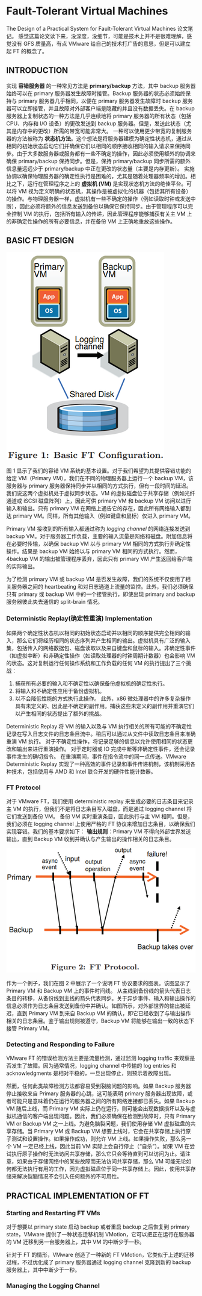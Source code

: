 # Fault-Tolerant Virtual Machines

The Design of a Practical System for Fault-Tolerant Virtual Machines 论文笔记。
感觉这篇论文读下来，没深度，没细节，可能是技术上并不是很难理解，感觉没有 GFS 质量高，有点 VMware 给自己的技术打广告的意思，但是可以建立起 FT 的概念了。

## INTRODUCTION

实现 **容错服务器** 的一种常见方法是 **primary/backup** 方法，其中 backup 服务器始终可以在 primary 服务器发生故障时接管。Backup 服务器的状态必须始终保持与 primary 服务器几乎相同，以便在 primary 服务器发生故障时 backup 服务器可以立即接管，并且故障对外部客户端是隐藏的并且没有数据丢失。在 backup 服务器上复制状态的一种方法是几乎连续地将 primary 服务器的所有状态（包括 CPU、内存和 I/O 设备）的更改发送到 backup 服务器。但是，发送此状态（尤其是内存中的更改）所需的带宽可能非常大。
一种可以使用更少带宽的复制服务器的方法被称为 **状态机方法**。这个想法是将服务器建模为确定性状态机，通过从相同的初始状态启动它们并确保它们以相同的顺序接收相同的输入请求来保持同步。由于大多数服务器或服务都有一些不确定的操作，因此必须使用额外的协调来确保 primary/backup 保持同步。但是，保持 primary/backup 同步所需的额外信息量远远少于 primary/backup 中正在更改的状态量（主要是内存更新）。
实施协调以确保物理服务器的确定性执行是困难的，尤其是随着处理器频率的增加。相比之下，运行在管理程序之上的 **虚拟机 (VM)** 是实现状态机方法的绝佳平台。可以将 VM 视为定义明确的状态机，其操作是被虚拟化的机器（包括其所有设备）的操作。与物理服务器一样，虚拟机有一些不确定的操作（例如读取时钟或发送中断），因此必须将额外的信息发送到备份以确保它保持同步。由于管理程序可以完全控制 VM 的执行，包括所有输入的传递，因此管理程序能够捕获有关主 VM 上的非确定性操作的所有必要信息，并在备份 VM 上正确地重放这些操作。

## BASIC FT DESIGN

![](../.gitbook/assets/Basic%20FT%20Configuration.png)

图 1 显示了我们的容错 VM 系统的基本设置。对于我们希望为其提供容错功能的给定 VM（Primary VM），我们在不同的物理服务器上运行一个 backup VM，该服务器与 primary 服务器保持同步并以相同的方式执行，但有一段时间的延迟。我们说这两个虚拟机处于虚拟同步状态。VM 的虚拟磁盘位于共享存储（例如光纤通道或 iSCSI 磁盘阵列）上，因此可供 primary VM 和 backup VM 访问以进行输入和输出。只有 primary VM 在网络上通告它的存在，因此所有网络输入都到达 primary VM。同样，所有其他输入（例如键盘和鼠标）仅进入 primary VM。

Primary VM 接收到的所有输入都通过称为 *logging channel* 的网络连接发送到 backup VM。对于服务器工作负载，主要的输入流量是网络和磁盘。附加信息将在必要时传输，以确保 backup VM 以与 primary VM 相同的方式执行非确定性操作。结果是 backup VM 始终以与 primary VM 相同的方式执行。然而，4backup VM 的输出被管理程序丢弃，因此只有 primary VM 产生返回给客户端的实际输出。

为了检测 primary VM 或 backup VM 是否发生故障，我们的系统不仅使用了相关服务器之间的 heartbeating 和对日志通道上流量的监控。此外，我们必须确保只有 primary 或 backup VM 中的一个接管执行，即使出现 primary and backup 服务器彼此失去通信的 split-brain 情况。

### Deterministic Replay(确定性重演) Implementation

如果两个确定性状态机以相同的初始状态启动并以相同的顺序提供完全相同的输入，那么它们将经历相同的状态序列并产生相同的输出。虚拟机具有广泛的输入集，包括传入的网络数据包、磁盘读取以及来自键盘和鼠标的输入。非确定性事件（如虚拟中断）和非确定性操作（如读取处理器的时钟周期计数器）也会影响 VM 的状态。这对复制运行任何操作系统和工作负载的任何 VM 的执行提出了三个挑战：
1. 捕获所有必要的输入和不确定性以确保备份虚拟机的确定性执行。
2. 将输入和不确定性应用于备份虚拟机。
3. 以不会降低性能的方式执行此操作。
此外，x86 微处理器中的许多复杂操作具有未定义的、因此是不确定的副作用。捕获这些未定义的副作用并重演它们以产生相同的状态提出了额外的挑战。

Deterministic Replay 将 VM 的输入以及与 VM 执行相关的所有可能的不确定性记录在写入日志文件的日志条目流中。稍后可以通过从文件中读取日志条目来准确重演 VM 执行。
对于不确定性操作，将记录足够的信息以允许使用相同的状态更改和输出来进行重演操作。
对于定时器或 IO 完成中断等非确定性事件，还会记录事件发生的确切指令。
在重演期间，事件在指令流中的同一点传送。VMware Deterministic Replay 实现了一种高效的事件记录和事件传递机制，该机制采用各种技术，包括使用与 AMD 和 Intel 联合开发的硬件性能计数器。

### FT Protocol

对于 VMware FT，我们使用 deterministic replay 来生成必要的日志条目来记录主 VM 的执行，但我们不是将日志条目写入磁盘，而是通过 logging channel 将它们发送到备份 VM。
备份 VM 实时重演条目，因此执行与主 VM 相同。但是，我们必须在 logging channel 上使用严格的 FT 协议来增加日志条目，以确保我们实现容错。我们的基本要求如下：
**输出规则**：Primary VM 不得向外部世界发送输出，直到 Backup VM 收到并确认与产生输出的操作相关的日志条目。

![](../.gitbook/assets/FT%20Protocol.png)

作为一个例子，我们在图 2 中展示了一个说明 FT 协议要求的图表。该图显示了 Primary VM 和 Backup VM 上的事件时间线。
从主线到备份线的箭头代表日志条目的转移，从备份线到主线的箭头代表同步。关于异步事件、输入和输出操作的信息必须作为日志条目发送到备份中并确认。如图所示，对外部世界的输出被延迟，直到 Primary VM 到来自 Backup VM 的确认，即它已经收到了与输出操作相关的日志条目。鉴于输出规则被遵守，Backup VM 将能够在输出一致的状态下接管 Primary VM。


### Detecting and Responding to Failure

VMware FT 的错误检测方法主要是流量检测，通过监测 logging traffic 来观察是否发生了故障。因为通常情况，logging channel 中传输的 log entries 和 acknowledgments 是相对平稳的，一旦出现停止，则预示着故障出现。

然而，任何此类故障检测方法都容易受到裂脑问题的影响。如果 Backup 服务器停止接收来自 Primary 服务器的心跳，这可能表明 primary 服务器出现故障，或者可能只是意味着仍在运行的服务器之间的所有网络连接都已丢失。如果 Backup VM 随后上线，而 Primary VM 实际上仍在运行，则可能会出现数据损坏以及与虚拟机通信的客户端出现问题。因此，我们必须确保在检测到故障时，只有 Primary VM or Backup VM 之一上线。为避免脑裂问题，我们使用存储 VM 虚拟磁盘的共享存储。当 Primary VM 或 Backup VM 想要上线时，它会在共享存储上执行原子测试和设置操作。如果操作成功，则允许 VM 上线。如果操作失败，那么另一个 VM 一定已经上线，因此当前 VM 实际上会自行停止（“自杀”）。如果 VM 在尝试执行原子操作时无法访问共享存储，那么它只会等待直到可以访问为止。请注意，如果由于存储网络中的某些故障而无法访问共享存储，那么 VM 可能无论如何都无法执行有用的工作，因为虚拟磁盘位于同一共享存储上。因此，使用共享存储来解决裂脑情况不会引入任何额外的不可用性。

## PRACTICAL IMPLEMENTATION OF FT

### Starting and Restarting FT VMs

对于想要以 primary state 启动 backup 或者重启 backup 之后恢复到 primary state，VMware 提供了一种状态迁移机制 VMotion，它可以把正在运行在服务器的 VM 迁移到另一台服务器上，其中 VM 的中断少于一秒。

针对于 FT 的情形，VMware 创造了一种新的 FT VMotion，它类似于上述的迁移过程，不过优化成了 primary 服务器通过 logging channel 克隆到新的 backup 服务器上，其中中断少于一秒。

### Managing the Logging Channel


